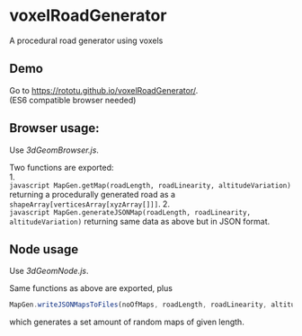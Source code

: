 voxelRoadGenerator  
==================
A procedural road generator using voxels

Demo
----
Go to https://rototu.github.io/voxelRoadGenerator/.  
(ES6 compatible browser needed)

Browser usage:
-----
Use *3dGeomBrowser.js*.  
  
  
Two functions are exported:  
1.     
    ``` javascript
    MapGen.getMap(roadLength, roadLinearity, altitudeVariation)
    ```
    returning a procedurally generated road as a `shapeArray[verticesArray[xyzArray[]]]`.
2.    
    ``` javascript
    MapGen.generateJSONMap(roadLength, roadLinearity, altitudeVariation)
    ``` 
    returning same data as above but in JSON format.


Node usage
-----
Use *3dGeomNode.js*.  
  
Same functions as above are exported, plus  
``` javascript
MapGen.writeJSONMapsToFiles(noOfMaps, roadLength, roadLinearity, altitudeVariation)
``` 
which generates a set amount of random maps of given length.
